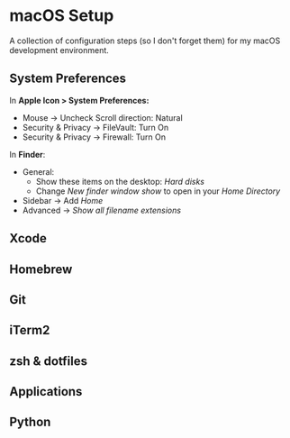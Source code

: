 # macOS Setup

A collection of configuration steps (so I don't forget them) for my macOS development environment.

## System Preferences

In **Apple Icon > System Preferences:**

- Mouse -> Uncheck Scroll direction: Natural
- Security & Privacy -> FileVault: Turn On
- Security & Privacy -> Firewall: Turn On

In **Finder**:

- General:
  - Show these items on the desktop: *Hard disks*
  - Change *New finder window show* to open in your *Home Directory*
- Sidebar -> Add *Home*
- Advanced -> *Show all filename extensions*

## Xcode

## Homebrew

## Git

## iTerm2

## zsh & dotfiles

## Applications

## Python
